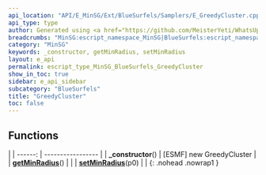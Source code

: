 ```yaml
---
api_location: "API/E_MinSG/Ext/BlueSurfels/Samplers/E_GreedyCluster.cpp:30:18"
api_type: type
author: Generated using <a href="https://github.com/MeisterYeti/WhatsUpDoc">WhatsUpDoc</a>
breadcrumbs: "MinSG:escript_namespace_MinSG|BlueSurfels:escript_namespace_MinSG_BlueSurfels"
category: "MinSG"
keywords: _constructor, getMinRadius, setMinRadius
layout: e_api
permalink: escript_type_MinSG_BlueSurfels_GreedyCluster
show_in_toc: true
sidebar: e_api_sidebar
subcategory: "BlueSurfels"
title: "GreedyCluster"
toc: false
---
```


## Functions

|
| ------: | ----------------- |
| **_constructor**() | [ESMF] new GreedyCluster |
| **[getMinRadius](classMinSG_1_1BlueSurfels_1_1GreedyCluster#classMinSG_1_1BlueSurfels_1_1GreedyCluster_1aef9dc92d6a05880ab2171f6bb3bf8464)**() |  |
| **[setMinRadius](classMinSG_1_1BlueSurfels_1_1GreedyCluster#classMinSG_1_1BlueSurfels_1_1GreedyCluster_1a904189ac2b52125e0c35acbfb2402633)**(p0) |  |
{: .nohead .nowrap1 }
